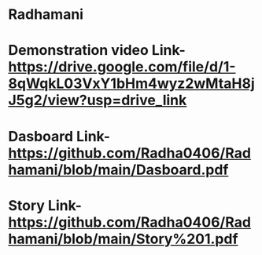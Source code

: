 # Radhamani
# Demonstration video Link- https://drive.google.com/file/d/1-8qWqkL03VxY1bHm4wyz2wMtaH8jJ5g2/view?usp=drive_link
# Dasboard Link- https://github.com/Radha0406/Radhamani/blob/main/Dasboard.pdf
# Story Link- https://github.com/Radha0406/Radhamani/blob/main/Story%201.pdf
